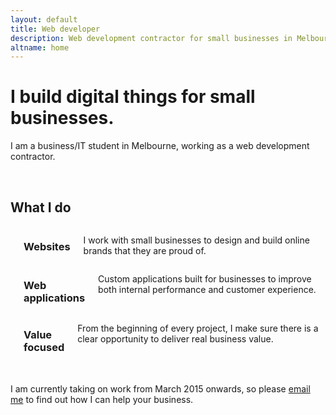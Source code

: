 ```yaml
---
layout: default
title: Web developer
description: Web development contractor for small businesses in Melbourne. Also studying Business/IT.
altname: home
---
```


<!-- 
<div class="panel">
	<p>I am currently seeking part-time work while I study, please <strong><a href="/cv">take a look at my CV</a></strong> for more information.</p>
</div>
 -->

# I build digital things for small businesses.

I am a business/IT student in Melbourne, working as a web development contractor. 

<br />

## What I do

<section id="skills" class="row">
	<div class="medium-4 columns text-center skill">
		<i class="fa fa-paint-brush"></i>
		<h3>Websites</h3>
		<p>I work with small businesses to design and build online brands that they are proud of.</p>
	</div>
	<div class="medium-4 columns text-center skill">
		<i class="fa fa-gears"></i>
		<h3>Web applications</h3>
		<p>Custom applications built for businesses to improve both internal performance and customer experience.</p>
	</div>
	<div class="medium-4 columns text-center skill">
		<i class="fa fa-line-chart"></i>
		<h3>Value focused</h3>
		<p>From the beginning of every project, I make sure there is a clear opportunity to deliver real business value.</p>
	</div>
</section>

<br />

I am currently taking on work from March 2015 onwards, so please [email me](mailto:{{site.email}}) to find out how I can help your business.